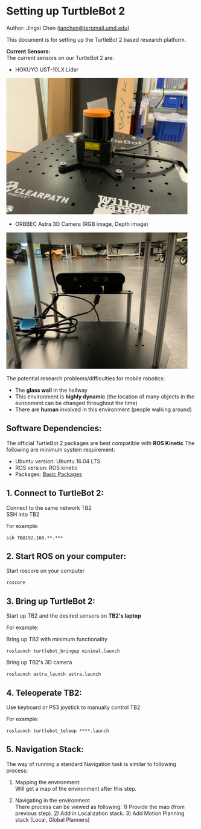 # Setting up TurtbleBot 2
Author: Jingxi Chen (<ianchen@terpmail.umd.edu>)

This document is for setting up the TurtleBot 2 based research platform. 


**Current Sensors:** <br />
The current sensors on our TurtleBot 2 are: 
* HOKUYO UST-10LX Lidar 

 <img src="./imgs/Lidar.JPG" alt="Lidar" width="480"/>

<br />

* ORBBEC Astra 3D Camera (RGB image, Depth image) 

 <img src="./imgs/Cam.JPG" alt="cam" width="480"/>
 
The potential research problems/difficulties for mobile robotics:<br />
* The **glass wall** in the hallway 
* This environment is **highly dynamic** (the location of many objects in the evironment can be changed throughout the time)
* There are **human** involved in this environment (people walking around)

## Software Dependencies: 
The official TurtleBot 2 packages are best compatible with **ROS Kinetic**
The following are minimum system requirement:
* Ubuntu version: Ubuntu 16.04 LTS
* ROS version: ROS kinetic
* Packages: [Basic Packages](http://irvlab.cs.umn.edu/turtlebot2/turtlebot-wiki)  

## 1. Connect to TurtleBot 2: 
Connect to the same network TB2 \
SSH into TB2

For example:

```
ssh TB@192.168.**.***
```

## 2. Start ROS on your computer: 
Start roscore on your computer
```
roscore
```

## 3. Bring up TurtleBot 2: 
Start up TB2 and the desired sensors on **TB2's laptop**

For example: 

Bring up TB2 with minimum functionality 
```
roslaunch turtlebot_bringup minimal.launch
```

Bring up TB2's 3D camera 
```
roslaunch astra_launch astra.launch
```

## 4. Teleoperate TB2: 
Use keyboard or PS3 joystick to manually control TB2

For example: 

```
roslaunch turtlebot_teleop ****.launch
```

## 5. Navigation Stack: 
The way of running a standard Navigation task is similar to following process:

1. Mapping the environment: \
Will get a map of the environment after this step. 

2. Navigating in the environment \
There process can be viewed as following: 1) Provide the map (from previous step). 2) Add in Localization stack. 3) Add Motion Planning stack (Local, Global Planners)



